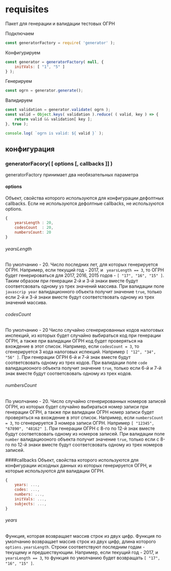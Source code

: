 # requisites
Пакет для генерации и валидации тестовых ОГРН

Подключаем
```javascript
const generatorFactory = require( 'generator' );
```

Конфигурируем
```javascript
const generator = generatorFactory( null, {
	initVals: [ "1", "5" ]
} );
```

Генерируем
```javascript
const ogrn = generator.generate();
```

Валидируем
```javascript
const validation = generator.validate( ogrn );
const valid = Object.keys( validation ).reduce( ( valid, key ) => {
    return valid && validation[ key ];
}, true );

console.log( `ogrn is valid: ${ valid }` );
```

## конфигурация
### generatorFacory( [ options [, callbacks ]] )
generatorFactory принимает два необязательных параметра

#### options
Объект, свойства которого используются для конфигурации дефолтных callbacks. Если не используются дефолтные callbacks, не используются options.

```javascript
{
	yearsLength : 20,
	codesCount  : 20,
	numbersCount: 20
}
```

###### yearsLength
По умолчанию - 20.
Число последних лет, для которых генерируется ОГРН.
Например, если текущий год - 2017, и ` yearsLength == 3`, то ОГРН будет генерироваться для 2017, 2016, 2015 годов - `[ "17", "16", "15" ]`.
Таким образом при генерации 2-й и 3-й знаки вместе будут соответсвовать одному уз трех значений массива. При валидации поле `javascrip year` валидационного объекта получит значение `true`, только если 2-й и 3-й знаки вместе будут соответствовать одному из трех значений массива.

###### codesCount
По умолчанию - 20
Число случайно сгенерированных кодов налоговых инспекций, из которых будет случайно выбираться код при генерации ОГРН, а также при валидации ОГРН код будет проверяться на вхождение в этот список.
Например, если `codesCount = 3`, то сгенерируется 3 кода налоговых испекций. Например `[ "12", "34", "56" ]`. При генерации ОГРН 6-й и 7-й знак вместе будут соответсвовать одному из трех кодов. При валидации поле `code` валидациооного объекта получит значение `true`, только если 6-й и 7-й знак вместе будут соответсвовать одному из трех кодов.

###### numbersCount
По умолчанию - 20.
Число случайно сгенерированных номеров записей ОГРН, из которых будет случайно выбираться номер записи при генерации ОГРН, а также при валидации ОГРН номер записи будет проверяться на вхождение в этот список.
Например, если `numbersCount = 3`, то сгенерируется 3 номера записи ОГРН. Например `[ "12345", "67890", "48162" ]`. При генерации ОГРН с 8-го по 12-й знак вместе будут соответсвовать одному из номеров записей. При валидации поле `number` валидациооного объекта получит значение `true`, только если c 8-го по 12-й знаки вместе будут соответсвовать одному из трех номеров записей.

####callbacks
Объект, свойства которого используются для конфигурации исходных данных из которых генерируется ОГРН, и которые используются для валидации ОГРН.

```javascript
{
	years: ...,
	codes: ...,
	numbers: ...,
	initVals: ...,
	subjects: ...,
}
```

###### years
Функция, которая возвращает массив строк из двух цифр.
Функция по умолчанию возвращает массив строк из двух цифр, длина которого `options.yearsLength`. Строки соответствуют последним годам - текущему и предшествующим.
Например, если текущий год - 2017, и ` yearsLength == 3`, то функция по умолчанию будет возвращать `[ "17", "16", "15" ]`.


